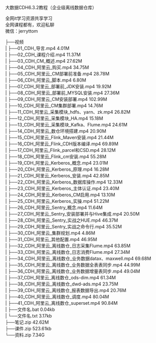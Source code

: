 大数据CDH6.3.2教程（企业级离线数据仓库）

全网it学习资源共享学习<br>全网课程都有，欢迎私聊<br>微信：jerryttom<br>

├──视频<br> | ├──01_CDH_导言.mp4 4.01M<br> | ├──02_CDH_课程介绍.mp4 11.37M<br> | ├──03_CDH_CM_概述.mp4 27.62M<br> | ├──04_CDH_阿里云_购买.mp4 34.75M<br> | ├──05_CDH_阿里云_CM部署前准备.mp4 28.78M<br> | ├──06_CDH_阿里云_脚本.mp4 6.80M<br> | ├──07_CDH_阿里云_部署前_JDK安装.mp4 19.92M<br> | ├──08_CDH_阿里云_部署前_MYSQL安装.mp4 27.36M<br> | ├──09_CDH_阿里云_CM安装部署.mp4 102.99M<br> | ├──10_CDH_阿里云_CM集群部署.mp4 14.76M<br> | ├──11_CDH_阿里云_采集模块_hdfs、yarn、zk.mp4 26.82M<br> | ├──12_CDH_阿里云_采集模块_HA.mp4 15.18M<br> | ├──13_CDH_阿里云_采集模块_Kafka、Flume.mp4 24.61M<br> | ├──14_CDH_阿里云_数仓环境搭建.mp4 20.90M<br> | ├──15_CDH_阿里云_Flink_Maven安装.mp4 21.44M<br> | ├──16_CDH_阿里云_Flink_CDH版本编译.mp4 69.89M<br> | ├──17_CDH_阿里云_Flink_parcel和CSD.mp4 28.12M<br> | ├──18_CDH_阿里云_Flink_cm安装.mp4 55.28M<br> | ├──19_CDH_阿里云_Kerberos_概念.mp4 23.01M<br> | ├──20_CDH_阿里云_Kerberos_原理.mp4 16.28M<br> | ├──21_CDH_阿里云_Kerberos_安装.mp4 42.85M<br> | ├──22_CDH_阿里云_Kerberos_数据库操作.mp4 12.33M<br> | ├──23_CDH_阿里云_Kerberos_主体认证.mp4 23.40M<br> | ├──24_CDH_阿里云_Kerberos_CM启用.mp4 13.10M<br> | ├──25_CDH_阿里云_Kerberos_实操.mp4 51.22M<br> | ├──26_CDH_阿里云_Sentry_概念.mp4 11.64M<br> | ├──27_CDH_阿里云_Sentry_安装部署并与Hive集成.mp4 20.50M<br> | ├──28_CDH_阿里云_Sentry_实战之HUE.mp4 46.37M<br> | ├──29_CDH_阿里云_Sentry_实战之命令行.mp4 35.52M<br> | ├──30_CDH_阿里云_集群规划.mp4 4.86M<br> | ├──31_CDH_阿里云_其他配置.mp4 46.95M<br> | ├──32_CDH_阿里云_离线数仓_日志采集Flume.mp4 63.85M<br> | ├──33_CDH_阿里云_离线数仓_日志消费Flume.mp4 27.34M<br> | ├──34_CDH_阿里云_离线数仓_业务数据datax、maxwell.mp4 69.68M<br> | ├──35_CDH_阿里云_离线数仓_业务数据全表表同步.mp4 44.99M<br> | ├──36_CDH_阿里云_离线数仓_业务数据增量表同步.mp4 49.04M<br> | ├──37_CDH_阿里云_离线数仓_ods-dim.mp4 61.34M<br> | ├──38_CDH_阿里云_离线数仓_dwd-ads.mp4 23.75M<br> | ├──39_CDH_阿里云_离线数仓_报表数据导出.mp4 20.76M<br> | ├──40_CDH_阿里云_离线数仓_调度.mp4 80.04M<br> | ├──41_CDH_阿里云_离线数仓_superset.mp4 90.84M<br> | ├──文件名.bat 0.04kb<br> | └──文件名.txt 3.17kb<br> ├──笔记.zip 42.62M<br> ├──课件.zip 523.61kb<br> └──资料.zip 7.34G